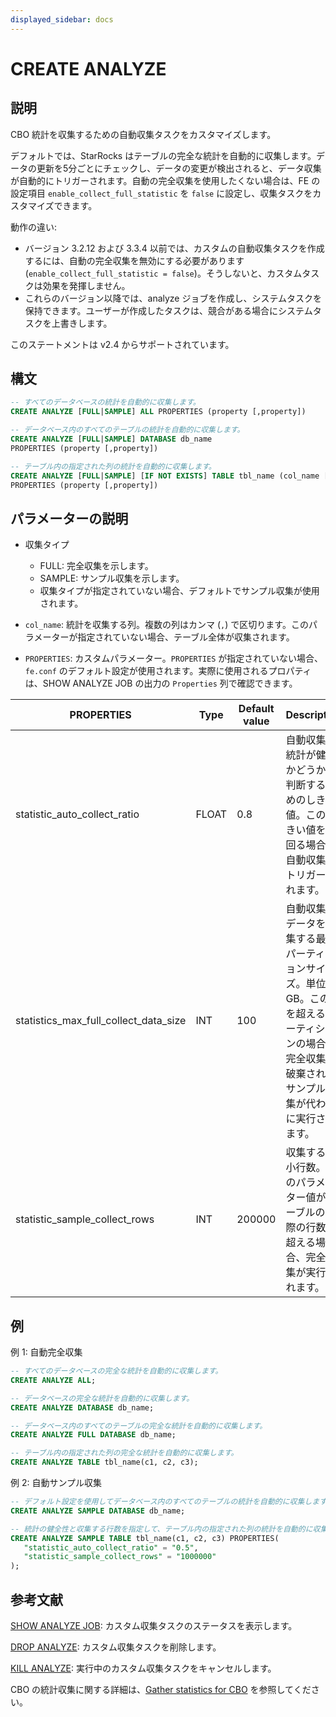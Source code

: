 ```yaml
---
displayed_sidebar: docs
---
```


# CREATE ANALYZE

## 説明

CBO 統計を収集するための自動収集タスクをカスタマイズします。

デフォルトでは、StarRocks はテーブルの完全な統計を自動的に収集します。データの更新を5分ごとにチェックし、データの変更が検出されると、データ収集が自動的にトリガーされます。自動の完全収集を使用したくない場合は、FE の設定項目 `enable_collect_full_statistic` を `false` に設定し、収集タスクをカスタマイズできます。

動作の違い:
- バージョン 3.2.12 および 3.3.4 以前では、カスタムの自動収集タスクを作成するには、自動の完全収集を無効にする必要があります (`enable_collect_full_statistic = false`)。そうしないと、カスタムタスクは効果を発揮しません。
- これらのバージョン以降では、analyze ジョブを作成し、システムタスクを保持できます。ユーザーが作成したタスクは、競合がある場合にシステムタスクを上書きします。

このステートメントは v2.4 からサポートされています。

## 構文

```SQL
-- すべてのデータベースの統計を自動的に収集します。
CREATE ANALYZE [FULL|SAMPLE] ALL PROPERTIES (property [,property])

-- データベース内のすべてのテーブルの統計を自動的に収集します。
CREATE ANALYZE [FULL|SAMPLE] DATABASE db_name
PROPERTIES (property [,property])

-- テーブル内の指定された列の統計を自動的に収集します。
CREATE ANALYZE [FULL|SAMPLE] [IF NOT EXISTS] TABLE tbl_name (col_name [,col_name])
PROPERTIES (property [,property])
```

## パラメーターの説明

- 収集タイプ
  - FULL: 完全収集を示します。
  - SAMPLE: サンプル収集を示します。
  - 収集タイプが指定されていない場合、デフォルトでサンプル収集が使用されます。

- `col_name`: 統計を収集する列。複数の列はカンマ (`,`) で区切ります。このパラメーターが指定されていない場合、テーブル全体が収集されます。

- `PROPERTIES`: カスタムパラメーター。`PROPERTIES` が指定されていない場合、`fe.conf` のデフォルト設定が使用されます。実際に使用されるプロパティは、SHOW ANALYZE JOB の出力の `Properties` 列で確認できます。

| **PROPERTIES**                        | **Type** | **Default value** | **Description**                                              |
| ------------------------------------- | -------- | ----------------- | ------------------------------------------------------------ |
| statistic_auto_collect_ratio          | FLOAT    | 0.8               | 自動収集の統計が健全かどうかを判断するためのしきい値。このしきい値を下回る場合、自動収集がトリガーされます。 |
| statistics_max_full_collect_data_size | INT      | 100               | 自動収集がデータを収集する最大パーティションサイズ。単位: GB。この値を超えるパーティションの場合、完全収集は破棄され、サンプル収集が代わりに実行されます。 |
| statistic_sample_collect_rows         | INT      | 200000            | 収集する最小行数。このパラメーター値がテーブルの実際の行数を超える場合、完全収集が実行されます。 |

## 例

例 1: 自動完全収集

```SQL
-- すべてのデータベースの完全な統計を自動的に収集します。
CREATE ANALYZE ALL;

-- データベースの完全な統計を自動的に収集します。
CREATE ANALYZE DATABASE db_name;

-- データベース内のすべてのテーブルの完全な統計を自動的に収集します。
CREATE ANALYZE FULL DATABASE db_name;

-- テーブル内の指定された列の完全な統計を自動的に収集します。
CREATE ANALYZE TABLE tbl_name(c1, c2, c3); 
```

例 2: 自動サンプル収集

```SQL
-- デフォルト設定を使用してデータベース内のすべてのテーブルの統計を自動的に収集します。
CREATE ANALYZE SAMPLE DATABASE db_name;

-- 統計の健全性と収集する行数を指定して、テーブル内の指定された列の統計を自動的に収集します。
CREATE ANALYZE SAMPLE TABLE tbl_name(c1, c2, c3) PROPERTIES(
   "statistic_auto_collect_ratio" = "0.5",
   "statistic_sample_collect_rows" = "1000000"
);
```

## 参考文献

[SHOW ANALYZE JOB](SHOW_ANALYZE_JOB.md): カスタム収集タスクのステータスを表示します。

[DROP ANALYZE](DROP_ANALYZE.md): カスタム収集タスクを削除します。

[KILL ANALYZE](KILL_ANALYZE.md): 実行中のカスタム収集タスクをキャンセルします。

CBO の統計収集に関する詳細は、[Gather statistics for CBO](../../../using_starrocks/Cost_based_optimizer.md) を参照してください。
